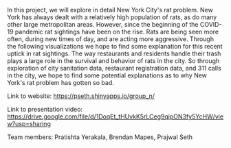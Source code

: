 In this project, we will explore in detail New York City's rat problem. New York has always dealt with a relatively high population of rats, as do many other large metropolitan areas. However, since the beginning of the COVID-19 pandemic rat sightings have been on the rise. Rats are being seen more often, during new times of day, and are acting more aggressive. Through the following visualizations we hope to find some explanation for this recent uptick in rat sightings. The way restaurants and residents handle their trash plays a large role in the survival and behavior of rats in the city. So through exploration of city sanitation data, restaurant registration data, and 311 calls in the city, we hope to find some potential explanations as to why New York's rat problem has gotten so bad.


Link to website:
https://pseth.shinyapps.io/group_n/


Link to presentation video: https://drive.google.com/file/d/1DoqEt_tHUvkK5rLCeg9qipON3fy5YcHW/view?usp=sharing


Team members: Pratishta Yerakala, Brendan Mapes, Prajwal Seth
